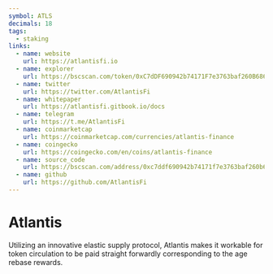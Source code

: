 ```yaml
---
symbol: ATLS
decimals: 18
tags:
  - staking
links:
  - name: website
    url: https://atlantisfi.io
  - name: explorer
    url: https://bscscan.com/token/0xC7dDF690942b74171F7e3763baf260B686516bc0
  - name: twitter
    url: https://twitter.com/AtlantisFi
  - name: whitepaper
    url: https://atlantisfi.gitbook.io/docs
  - name: telegram
    url: https://t.me/AtlantisFi
  - name: coinmarketcap
    url: https://coinmarketcap.com/currencies/atlantis-finance
  - name: coingecko
    url: https://coingecko.com/en/coins/atlantis-finance
  - name: source_code
    url: https://bscscan.com/address/0xc7ddf690942b74171f7e3763baf260b686516bc0#code
  - name: github
    url: https://github.com/AtlantisFi
---
```


# Atlantis

Utilizing an innovative elastic supply protocol, Atlantis makes it workable for token circulation to be paid straight forwardly corresponding to the age rebase rewards.
